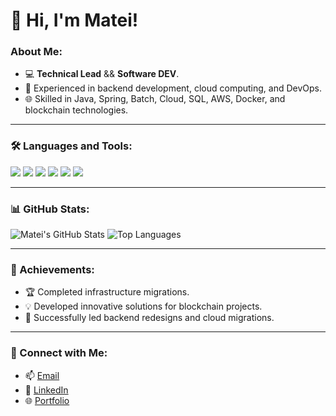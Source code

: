 # 👋 Hi, I'm Matei!

### About Me:
- 💻 **Technical Lead** && **Software DEV**.
- 🚀 Experienced in backend development, cloud computing, and DevOps.
- 🌐 Skilled in Java, Spring, Batch, Cloud, SQL, AWS, Docker, and blockchain technologies.

---

### 🛠️ Languages and Tools:
<p>
  <img src="https://img.shields.io/badge/Java-ED8B00?style=for-the-badge&logo=java&logoColor=white" />
  <img src="https://img.shields.io/badge/React-20232A?style=for-the-badge&logo=react&logoColor=61DAFB" />
  <img src="https://img.shields.io/badge/Docker-2CA5E0?style=for-the-badge&logo=docker&logoColor=white" />
  <img src="https://img.shields.io/badge/AWS-232F3E?style=for-the-badge&logo=amazon-aws&logoColor=white" />
  <img src="https://img.shields.io/badge/Linux-FCC624?style=for-the-badge&logo=linux&logoColor=black" />
  <img src="https://img.shields.io/badge/Spring_Boot-6DB33F?style=for-the-badge&logo=spring-boot&logoColor=white" />
</p>

---

### 📊 GitHub Stats:
![Matei's GitHub Stats](https://github-readme-stats-zeta-gold-58.vercel.app/api?username=mateialdea&show_icons=true&theme=dark)
![Top Languages](https://github-readme-stats-zeta-gold-58.vercel.app/api/top-langs/?username=mateialdea&layout=compact&theme=dark)

---

### 🌟 Achievements:
- 🏆 Completed infrastructure migrations.
- 💡 Developed innovative solutions for blockchain projects.
- 🚀 Successfully led backend redesigns and cloud migrations.

---

### 🔗 Connect with Me:
- 📫 [Email](mailto:aldeamatei@gmail.com)
- 💼 [LinkedIn](https://www.linkedin.com/in/matei-aldea-909260107)
- 🌐 [Portfolio](https://mateialdea.github.io/)
